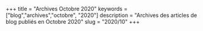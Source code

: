 +++
title = "Archives Octobre 2020"
keywords = ["blog","archives","octobre", "2020"]
description = "Archives des articles de blog publiés en Octobre 2020"
slug = "2020/10"
+++